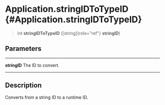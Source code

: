 Application.stringIDToTypeID {#Application.stringIDToTypeID}
============================

> int **stringIDToTypeID** ([string]{role="ref"} **stringID**)

Parameters
----------

  -------------- --------------------
  **stringID**   The ID to convert.
  -------------- --------------------

Description
-----------

Converts from a string ID to a runtime ID.
